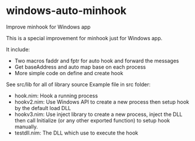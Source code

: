 # windows-auto-minhook
Improve minhook for Windows app

This is a special improvement for minhook just for Windows app.

It include:
* Two macros faddr and fptr for auto hook and forward the messages
* Get baseAddress and auto map base on each process
* More simple code on define and create hook

See src/lib for all of library source
Example file in src folder:
* hook.nim: Hook a running process
* hookv2.nim: Use Windows API to create a new process then setup hook by the default load DLL
* hookv3.nim: Use inject library to create a new process, inject the DLL then call Initialize (or any other exported function) to setup hook manually.
* testdll.nim: The DLL which use to execute the hook

